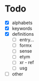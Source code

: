 # Todo

- [x] alphabets
- [x] keywords
- [x] definitions
  - [ ] entry...
  - [ ] formx
  - [ ] sense
  - [ ] etym
  - [ ] xr - ref
  - [ ] usg
- [ ] other
